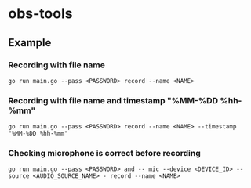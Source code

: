 # obs-tools

## Example

### Recording with file name

```
go run main.go --pass <PASSWORD> record --name <NAME>
```

### Recording with file name and timestamp "%MM-%DD %hh-%mm"

```
go run main.go --pass <PASSWORD> record --name <NAME> --timestamp "%MM-%DD %hh-%mm"
```

### Checking microphone is correct before recording

```
go run main.go --pass <PASSWORD> and -- mic --device <DEVICE_ID> --source <AUDIO_SOURCE_NAME> - record --name <NAME>
```
